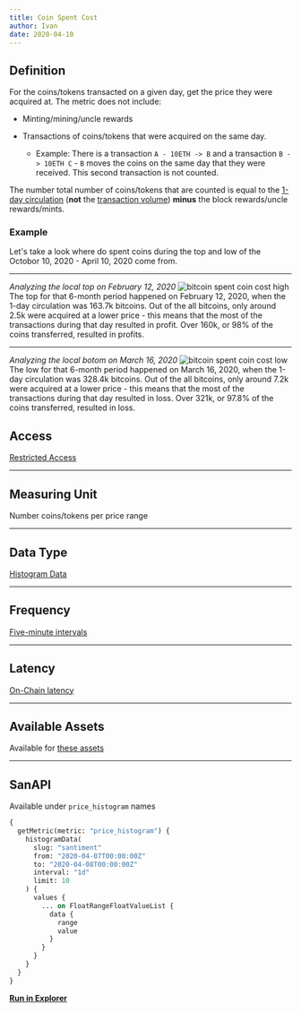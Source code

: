 ```yaml
---
title: Coin Spent Cost
author: Ivan
date: 2020-04-10
---
```


## Definition

For the coins/tokens transacted on a given day, get the price they were acquired
at. The metric does not include:

- Minting/mining/uncle rewards
- Transactions of coins/tokens that were acquired on the same day.

  - Example: There is a transaction `A - 10ETH -> B` and a transaction
    `B -> 10ETH C` - `B` moves the coins on the same day that they were received. This
    second transaction is not counted.

The number total number of coins/tokens that are counted is equal to the [1-day
circulation](/metrics/circulation) (**not** the [transaction
volume](/metrics/transaction-volume)) **minus** the block rewards/uncle rewards/mints.

### Example

Let's take a look where do spent coins during the top and low of the Octobor 10,
2020 - April 10, 2020 come from.

---

_Analyzing the local top on February 12, 2020_
![bitcoin spent coin cost high](bitcoin-spent-coin-cost-high2.png)
The top for that 6-month period happened on February 12, 2020, when the 1-day
circulation was 163.7k bitcoins. Out of the all bitcoins, only around 2.5k were
acquired at a lower price - this means that the most of the transactions during
that day resulted in profit. Over 160k, or 98% of the coins transferred,
resulted in profits.

---

_Analyzing the local botom on March 16, 2020_
![bitcoin spent coin cost low](bitcoin-spent-coin-cost-low2.png)
The low for that 6-month period happened on March 16, 2020, when the 1-day
circulation was 328.4k bitcoins. Out of the all bitcoins, only around 7.2k were
acquired at a lower price - this means that the most of the transactions during
that day resulted in loss. Over 321k, or 97.8% of the coins transferred,
resulted in loss.

## Access

[Restricted Access](/metrics/details/access#restricted-access)

---

## Measuring Unit

Number coins/tokens per price range

---

## Data Type

[Histogram Data](/metrics/details/data-type#histogram-data)

---

## Frequency

[Five-minute intervals](/metrics/details/frequency#five-minute-frequency)

---

## Latency

[On-Chain latency](/metrics/details/latency#on-chain-latency)

---

## Available Assets

Available for [these assets](<https://api.santiment.net/graphiql?query=%7B%0A%20%20getMetric(metric%3A%20%22price_histogram%22)%20%7B%0A%20%20%20%20metadata%20%7B%0A%20%20%20%20%20%20availableSlugs%0A%20%20%20%20%7D%0A%20%20%7D%0A%7D%0A>)

---

## SanAPI

Available under `price_histogram` names

```graphql
{
  getMetric(metric: "price_histogram") {
    histogramData(
      slug: "santiment"
      from: "2020-04-07T00:00:00Z"
      to: "2020-04-08T00:00:00Z"
      interval: "1d"
      limit: 10
    ) {
      values {
        ... on FloatRangeFloatValueList {
          data {
            range
            value
          }
        }
      }
    }
  }
}
```

**[Run in Explorer](<https://api.santiment.net/graphiql?variables=&query=%7B%0A%20%20getMetric(metric%3A%20%22price_histogram%22)%20%7B%0A%20%20%20%20histogramData(%0A%20%20%20%20%20%20slug%3A%20%22santiment%22%0A%20%20%20%20%20%20from%3A%20%222020-04-07T00%3A00%3A00Z%22%0A%20%20%20%20%20%20to%3A%20%222020-04-08T00%3A00%3A00Z%22%0A%20%20%20%20%20%20interval%3A%20%221d%22%0A%20%20%20%20%20%20limit%3A%2010%0A%20%20%20%20)%20%7B%0A%20%20%20%20%20%20values%20%7B%0A%20%20%20%20%20%20%20%20...%20on%20FloatRangeFloatValueList%20%7B%0A%20%20%20%20%20%20%20%20%20%20data%20%7B%0A%20%20%20%20%20%20%20%20%20%20%20%20range%0A%20%20%20%20%20%20%20%20%20%20%20%20value%0A%20%20%20%20%20%20%20%20%20%20%7D%0A%20%20%20%20%20%20%20%20%7D%0A%20%20%20%20%20%20%7D%0A%20%20%20%20%7D%0A%20%20%7D%0A%7D>)**
